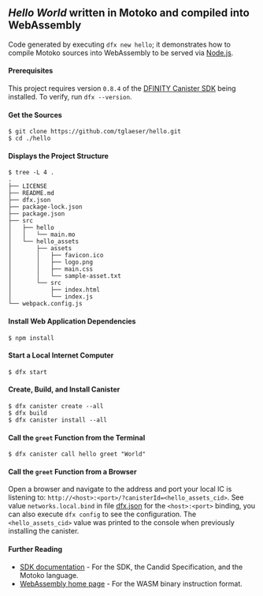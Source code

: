 ## _Hello World_ written in Motoko and compiled into WebAssembly
[dfx-download]:https://sdk.dfinity.org/docs/download.html
[dfx-docs]:https://sdk.dfinity.org/docs/index.html
[nodejs]:https://nodejs.org/
[wasm]:https://webassembly.org/
Code generated by executing `dfx new hello`; it demonstrates how to compile Motoko sources into WebAssembly to be served via [Node.js][nodejs].

#### Prerequisites
This project requires version `0.8.4` of the [DFINITY Canister SDK][dfx-download] being installed. To verify, run `dfx --version`.
#### Get the Sources
```
$ git clone https://github.com/tglaeser/hello.git
$ cd ./hello
```
#### Displays the Project Structure
```
$ tree -L 4 .
.
├── LICENSE
├── README.md
├── dfx.json
├── package-lock.json
├── package.json
├── src
│   ├── hello
│   │   └── main.mo
│   └── hello_assets
│       ├── assets
│       │   ├── favicon.ico
│       │   ├── logo.png
│       │   ├── main.css
│       │   └── sample-asset.txt
│       └── src
│           ├── index.html
│           └── index.js
└── webpack.config.js
```
#### Install Web Application Dependencies
```
$ npm install
```
#### Start a Local Internet Computer
```
$ dfx start
```
#### Create, Build, and Install Canister
```
$ dfx canister create --all
$ dfx build
$ dfx canister install --all
```
#### Call the `greet` Function from the Terminal
```
$ dfx canister call hello greet "World"
```
#### Call the `greet` Function from a Browser
Open a browser and navigate to the address and port your local IC is listening to: `http://<host>:<port>/?canisterId=<hello_assets_cid>`. See value `networks.local.bind` in file [dfx.json](./dfx.json#L30) for the `<host>:<port>` binding, you can also execute `dfx config` to see the configuration. The `<hello_assets_cid>` value was printed to the console when previously installing the canister.
#### Further Reading
- [SDK documentation][dfx-docs] - For the SDK, the Candid Specification, and the Motoko language.
- [WebAssembly home page][wasm] - For the WASM binary instruction format.
